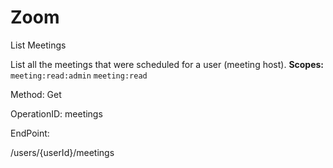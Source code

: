 #     Zoom


List Meetings

List all the meetings that were scheduled for a user (meeting host).
**Scopes:** `meeting:read:admin` `meeting:read`
 

Method: Get

OperationID: meetings

EndPoint:

/users/{userId}/meetings
